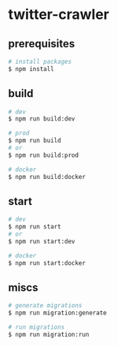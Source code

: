 # twitter-crawler

## prerequisites
```sh
# install packages
$ npm install
```

## build
```sh
# dev
$ npm run build:dev

# prod
$ npm run build
# or
$ npm run build:prod

# docker
$ npm run build:docker
```

## start
```sh
# dev
$ npm run start
# or
$ npm run start:dev

# docker
$ npm run start:docker
```

## miscs
```sh
# generate migrations
$ npm run migration:generate

# run migrations
$ npm run migration:run
```

